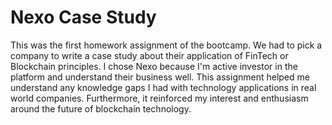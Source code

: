 # Nexo Case Study

This was the first homework assignment of the bootcamp. We had to pick a company to write a case study about their application of FinTech or Blockchain principles. I chose Nexo because I'm active investor in the platform and understand their business well. This assignment helped me understand any knowledge gaps I had with technology applications in real world companies. Furthermore, it reinforced my interest and enthusiasm around the future of blockchain technology.
